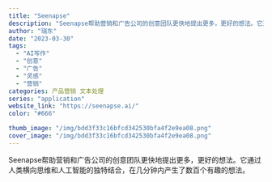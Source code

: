 ```yaml
---
title: "Seenapse"
description: "Seenapse帮助营销和广告公司的创意团队更快地提出更多，更好的想法。它通过人类横向思维和人工智能的独特结合，在几分钟"
author: "瑞东"
date: "2023-03-30"
tags:
  - "AI写作"
  - "创意"
  - "广告"
  - "灵感"
  - "营销"
categories: 产品营销 文本处理
series: "application"
website_link: "https://seenapse.ai/"
color: "#666"

thumb_image: "/img/bdd3f33c16bfcd342530bfa4f2e9ea08.png"
cover_image: "/img/bdd3f33c16bfcd342530bfa4f2e9ea08.png"
---
```


Seenapse帮助营销和广告公司的创意团队更快地提出更多，更好的想法。它通过人类横向思维和人工智能的独特结合，在几分钟内产生了数百个有趣的想法。